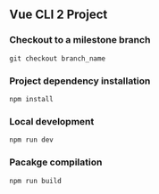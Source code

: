 ## Vue CLI 2 Project

### Checkout to a milestone branch
```
git checkout branch_name
```

### Project dependency installation
```
npm install
```

### Local development
```
npm run dev
```

### Pacakge compilation
```
npm run build
```
